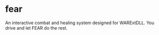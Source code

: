 fear
====

An interactive combat and healing system designed for WARExtDLL.   You drive and let FEAR do the rest.